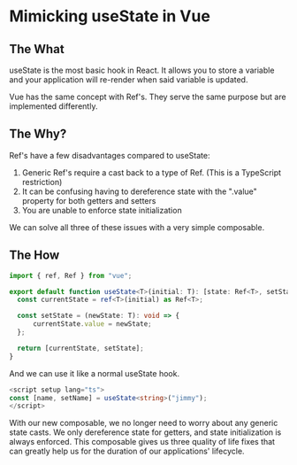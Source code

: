 # Mimicking useState in Vue

## The What

useState is the most basic hook in React. It allows you to store a variable and your application will re-render when said variable is updated.

Vue has the same concept with Ref's. They serve the same purpose but are implemented differently.

## The Why?

Ref's have a few disadvantages compared to useState:

1. Generic Ref's require a cast back to a type of Ref. (This is a TypeScript restriction)
2. It can be confusing having to dereference state with the ".value" property for both getters and setters
3. You are unable to enforce state initialization

We can solve all three of these issues with a very simple composable.

## The How

```typescript
import { ref, Ref } from "vue";

export default function useState<T>(initial: T): [state: Ref<T>, setState: (newState: T) => void] {
  const currentState = ref<T>(initial) as Ref<T>;

  const setState = (newState: T): void => {
      currentState.value = newState;
  };

  return [currentState, setState];
}
```

And we can use it like a normal useState hook.

```typescript
<script setup lang="ts">
const [name, setName] = useState<string>("jimmy");
</script>
```

 With our new composable, we no longer need to worry about any generic state casts. We only dereference state for getters, and state initialization is always enforced. This composable gives us three quality of life fixes that can greatly help us for the duration of our applications' lifecycle.
